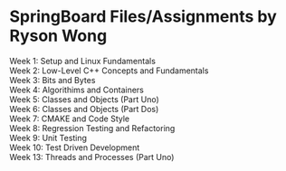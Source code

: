 # SpringBoard Files/Assignments by Ryson Wong

Week 1: Setup and Linux Fundamentals  <br />
Week 2: Low-Level C++ Concepts and Fundamentals  <br />
Week 3: Bits and Bytes  <br />
Week 4: Algorithims and Containers  <br />
Week 5: Classes and Objects (Part Uno)  <br />
Week 6: Classes and Objects (Part Dos)  <br />
Week 7: CMAKE and Code Style  <br />
Week 8: Regression Testing and Refactoring  <br />
Week 9: Unit Testing  <br />
Week 10: Test Driven Development  <br />
Week 13: Threads and Processes (Part Uno) <br />
